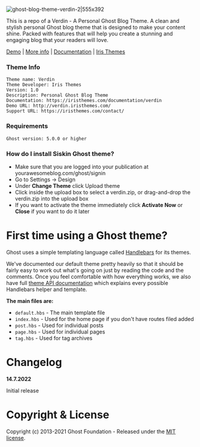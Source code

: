 ![ghost-blog-theme-verdin-2|555x392](https://global.discourse-cdn.com/business4/uploads/ghost2/original/3X/a/6/a68f09f2274225d184aecfc0439713b96cd4e8c5.jpeg)

This is a repo of a Verdin - A Personal Ghost Blog Theme. A clean and stylish personal Ghost blog theme that is designed to make your content shine. 
Packed with features that will help you create a stunning and engaging blog that your readers will love.

[Demo](https://verdin.iristhemes.com) | 
[More info](https://iristhemes.com/themes/verdin) | [Documentation](https://iristhemes.com/documentation/verdin) | [Iris Themes](https://iristhemes.com/)

### Theme Info
```
Theme name: Verdin
Theme Developer: Iris Themes
Version: 1.0
Description: Personal Ghost Blog Theme
Documentation: https://iristhemes.com/documentation/verdin
Demo URL: http://verdin.iristhemes.com/
Support URL: https://iristhemes.com/contact/
```
### Requirements
```
Ghost version: 5.0.0 or higher
```

### How do I install Siskin Ghost theme?

- Make sure that you are logged into your publication at yourawesomeblog.com/ghost/signin
- Go to Settings → Design 
- Under **Change Theme** click Upload theme
- Click inside the upload box to select a verdin.zip, or drag-and-drop the verdin.zip into the upload box
- If you want to activate the theme immediately click **Activate Now** or **Close** if you want to do it later


# First time using a Ghost theme?

Ghost uses a simple templating language called [Handlebars](https://handlebarsjs.com/) for its themes.

We've documented our default theme pretty heavily so that it should be fairly easy to work out what's going on just by reading the code and the comments. Once you feel comfortable with how everything works, we also have full [theme API documentation](https://themes.ghost.org) which explains every possible Handlebars helper and template.

**The main files are:**

- `default.hbs` - The main template file
- `index.hbs` - Used for the home page if you don't have routes filed added
- `post.hbs` - Used for individual posts
- `page.hbs` - Used for individual pages
- `tag.hbs` - Used for tag archives

# Changelog

**14.7.2022**

Initial release

# Copyright & License

Copyright (c) 2013-2021 Ghost Foundation - Released under the [MIT license](LICENSE).
